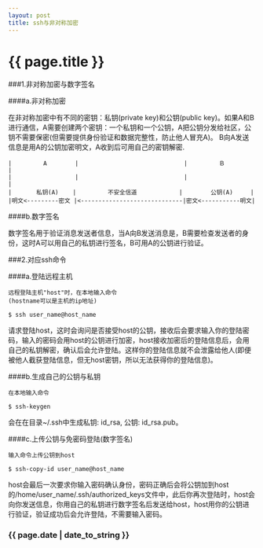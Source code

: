 ```yaml
---
layout: post 
title: ssh与非对称加密
---
```


{{ page.title }}
=================


###1.非对称加密与数字签名


####a.非对称加密 


在非对称加密中有不同的密钥：私钥(private key)和公钥(public key)。如果A和B进行通信，A需要创建两个密钥：一个私钥和一个公钥，A把公钥分发给社区，公钥不需要保密(但需要提供身份验证和数据完整性，防止他人冒充A)。  B向A发送信息是用A的公钥加密明文，A收到后可用自己的密钥解密.

    |         A        |                              |　　　    Ｂ        |
    |                  |                              |                   |
    |       私钥(A)    |         不安全信道            |        公钥(A)     |
    |明文<---------密文 |<-----------------------------|密文<-----------明文|


####b.数字签名


数字签名用于验证消息发送者信息，当A向B发送消息是，B需要检查发送者的身份，这时A可以用自己的私钥进行签名，B可用A的公钥进行验证。


###2.对应ssh命令


####a.登陆远程主机


    远程登陆主机"host"时，在本地输入命令 
    (hostname可以是主机的ip地址)

    $ ssh user_name@host_name  

请求登陆host，这时会询问是否接受host的公钥，接收后会要求输入你的登陆密码，输入的密码会用host的公钥进行加密，host接收加密后的登陆信息后，会用自己的私钥解密，确认后会允许登陆。这样你的登陆信息就不会泄露给他人(即便被他人截获登陆信息，但无host密钥，所以无法获得你的登陆信息)。


####b.生成自己的公钥与私钥


    在本地输入命令  

    $ ssh-keygen    

会在在目录~/.ssh中生成私钥: id_rsa,  公钥: id_rsa.pub。


####c.上传公钥与免密码登陆(数字签名)


    输入命令上传公钥到host 

    $ ssh-copy-id user_name@host_name  

host会最后一次要求你输入密码确认身份，密码正确后会将公钥加到host的/home/user_name/.ssh/authorized_keys文件中，此后你再次登陆时，host会向你发送信息，你用自己的私钥进行数字签名后发送给host，host用你的公钥进行验证，验证成功后会允许登陆，不需要输入密码。

<h3>{{ page.date | date_to_string }}</h3>
